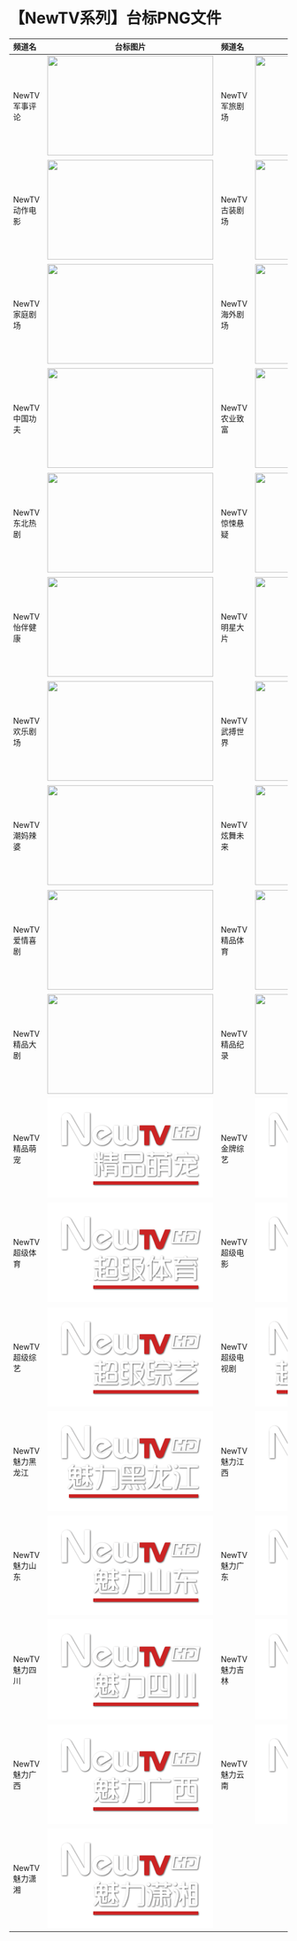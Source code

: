 # 【NewTV系列】台标PNG文件
|频道名|台标图片|频道名|台标图片|
|:---|:---:|:---|:---:|
|NewTV军事评论|<img src="https://raw.githubusercontent.com/taksssss/TVlogo/main/img/NewTV01.png" width="300" height="180">|NewTV军旅剧场|<img src="https://raw.githubusercontent.com/taksssss/TVlogo/main/img/NewTV02.png" width="300" height="180">|
|NewTV动作电影|<img src="https://raw.githubusercontent.com/taksssss/TVlogo/main/img/NewTV03.png" width="300" height="180">|NewTV古装剧场|<img src="https://raw.githubusercontent.com/taksssss/TVlogo/main/img/NewTV04.png" width="300" height="180">|
|NewTV家庭剧场|<img src="https://raw.githubusercontent.com/taksssss/TVlogo/main/img/NewTV05.png" width="300" height="180">|NewTV海外剧场|<img src="https://raw.githubusercontent.com/taksssss/TVlogo/main/img/NewTV06.png" width="300" height="180">|
|NewTV中国功夫|<img src="https://raw.githubusercontent.com/taksssss/TVlogo/main/img/NewTV07.png" width="300" height="180">|NewTV农业致富|<img src="https://raw.githubusercontent.com/taksssss/TVlogo/main/img/NewTV08.png" width="300" height="180">|
|NewTV东北热剧|<img src="https://raw.githubusercontent.com/taksssss/TVlogo/main/img/NewTV09.png" width="300" height="180">|NewTV惊悚悬疑|<img src="https://raw.githubusercontent.com/taksssss/TVlogo/main/img/NewTV10.png" width="300" height="180">|
|NewTV怡伴健康|<img src="https://raw.githubusercontent.com/taksssss/TVlogo/main/img/NewTV11.png" width="300" height="180">|NewTV明星大片|<img src="https://raw.githubusercontent.com/taksssss/TVlogo/main/img/NewTV12.png" width="300" height="180">|
|NewTV欢乐剧场|<img src="https://raw.githubusercontent.com/taksssss/TVlogo/main/img/NewTV13.png" width="300" height="180">|NewTV武搏世界|<img src="https://raw.githubusercontent.com/taksssss/TVlogo/main/img/NewTV14.png" width="300" height="180">|
|NewTV潮妈辣婆|<img src="https://raw.githubusercontent.com/taksssss/TVlogo/main/img/NewTV15.png" width="300" height="180">|NewTV炫舞未来|<img src="https://raw.githubusercontent.com/taksssss/TVlogo/main/img/NewTV16.png" width="300" height="180">|
|NewTV爱情喜剧|<img src="https://raw.githubusercontent.com/taksssss/TVlogo/main/img/NewTV17.png" width="300" height="180">|NewTV精品体育|<img src="https://raw.githubusercontent.com/taksssss/TVlogo/main/img/NewTV18.png" width="300" height="180">|
|NewTV精品大剧|<img src="https://raw.githubusercontent.com/taksssss/TVlogo/main/img/NewTV19.png" width="300" height="180">|NewTV精品纪录|<img src="https://raw.githubusercontent.com/taksssss/TVlogo/main/img/NewTV20.png" width="300" height="180">|
|NewTV精品萌宠|<img src="https://raw.githubusercontent.com/taksssss/TVlogo/main/img/NewTV21.png" width="300" height="180">|NewTV金牌综艺|<img src="https://raw.githubusercontent.com/taksssss/TVlogo/main/img/NewTV22.png" width="300" height="180">|
|NewTV超级体育|<img src="https://raw.githubusercontent.com/taksssss/TVlogo/main/img/NewTV23.png" width="300" height="180">|NewTV超级电影|<img src="https://raw.githubusercontent.com/taksssss/TVlogo/main/img/NewTV24.png" width="300" height="180">|
|NewTV超级综艺|<img src="https://raw.githubusercontent.com/taksssss/TVlogo/main/img/NewTV25.png" width="300" height="180">|NewTV超级电视剧|<img src="https://raw.githubusercontent.com/taksssss/TVlogo/main/img/NewTV26.png" width="300" height="180">|
|NewTV魅力黑龙江|<img src="https://raw.githubusercontent.com/taksssss/TVlogo/main/img/NewTV27.png" width="300" height="180">|NewTV魅力江西|<img src="https://raw.githubusercontent.com/taksssss/TVlogo/main/img/NewTV28.png" width="300" height="180">|
|NewTV魅力山东|<img src="https://raw.githubusercontent.com/taksssss/TVlogo/main/img/NewTV29.png" width="300" height="180">|NewTV魅力广东|<img src="https://raw.githubusercontent.com/taksssss/TVlogo/main/img/NewTV30.png" width="300" height="180">|
|NewTV魅力四川|<img src="https://raw.githubusercontent.com/taksssss/TVlogo/main/img/NewTV31.png" width="300" height="180">|NewTV魅力吉林|<img src="https://raw.githubusercontent.com/taksssss/TVlogo/main/img/NewTV32.png" width="300" height="180">|
|NewTV魅力广西|<img src="https://raw.githubusercontent.com/taksssss/TVlogo/main/img/NewTV33.png" width="300" height="180">|NewTV魅力云南|<img src="https://raw.githubusercontent.com/taksssss/TVlogo/main/img/NewTV34.png" width="300" height="180">|
|NewTV魅力潇湘|<img src="https://raw.githubusercontent.com/taksssss/TVlogo/main/img/NewTV35.png" width="300" height="180">|

